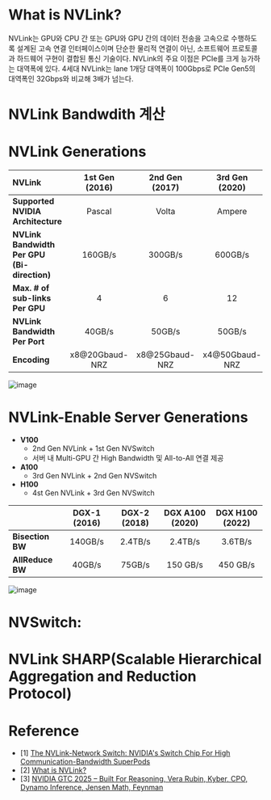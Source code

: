 # What is NVLink?
NVLink는 GPU와 CPU 간 또는 GPU와 GPU 간의 데이터 전송을 고속으로 수행하도록 설계된 고속 연결 인터페이스이며 단순한 물리적 연결이 아닌, 소프트웨어 프로토콜과 하드웨어 구현이 결합된 통신 기술이다.
NVLink의 주요 이점은 PCIe를 크게 능가하는 대역폭에 있다. 4세대 NVLink는 lane 1개당 대역폭이 100Gbps로 PCIe Gen5의 대역폭인 32Gbps와 비교해 3배가 넘는다.

# NVLink Bandwdith 계산


# NVLink Generations 

| NVLink  | 1st Gen (2016) | 2nd Gen (2017)  | 3rd Gen (2020) | 4th Gen (2022)| 5th Gen (2024) | 
|:---|:---:|:---:|:---:|:---:|:---:|
| **Supported NVIDIA Architecture** | Pascal | Volta | Ampere | Hopper | Blackwell |
| **NVLink Bandwidth Per GPU (Bi-direction)** | 160GB/s| 300GB/s | 600GB/s | 900GB/s | 1800GB/s |
| **Max. # of sub-links Per GPU** | 4 | 6 | 12 | 18 | | 
| **NVLink Bandwidth Per Port** | 40GB/s | 50GB/s | 50GB/s | 50GB/s | |
| **Encoding** | x8@20Gbaud-NRZ | x8@25Gbaud-NRZ | x4@50Gbaud-NRZ | x2@50Gbaud-PAM4 | | 

![image](https://developer-blogs.nvidia.com/wp-content/uploads/2022/08/NVLink-generations-1.png)

# NVLink-Enable Server Generations
- **V100**
  - 2nd Gen NVLink + 1st Gen NVSwitch
  - 서버 내 Multi-GPU 간 High Bandwidth 및 All-to-All 연결 제공
- **A100**
  - 3rd Gen NVLink + 2nd Gen NVSwitch
- **H100**
  - 4st Gen NVLink + 3rd Gen NVSwitch

|   | DGX-1 (2016) | DGX-2 (2018)  | DGX A100 (2020) | DGX H100 (2022)|
|:---|:---:|:---:|:---:|:---:|
| **Bisection BW** | 140GB/s | 2.4TB/s | 2.4TB/s | 3.6TB/s |
| **AllReduce BW** | 40GB/s | 75GB/s | 150 GB/s | 450 GB/s |


![image](https://developer-blogs.nvidia.com/ko-kr/wp-content/uploads/sites/5/2022/11/NVLink-all-to-all-connectivity-1.png)

# NVSwitch: 

# NVLink SHARP(Scalable Hierarchical Aggregation and Reduction Protocol)



# Reference
* [1] [The NVLink-Network Switch: NVIDIA's Switch Chip For High Communication-Bandwidth SuperPods](https://hc34.hotchips.org/assets/program/conference/day2/Network%20and%20Switches/NVSwitch%20HotChips%202022%20r5.pdf)
* [2] [What is NVLink?](https://blogs.nvidia.com/blog/what-is-nvidia-nvlink/)
* [3] [NVIDIA GTC 2025 – Built For Reasoning, Vera Rubin, Kyber, CPO, Dynamo Inference, Jensen Math, Feynman](https://semianalysis.com/2025/03/19/nvidia-gtc-2025-built-for-reasoning-vera-rubin-kyber-cpo-dynamo-inference-jensen-math-feynman/#the-reasoning-token-explosion)
